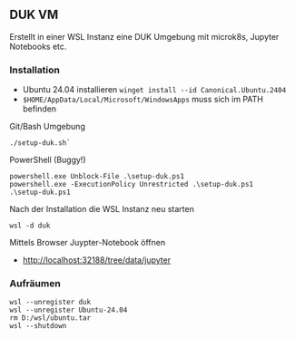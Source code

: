 ## DUK VM

Erstellt in einer WSL Instanz eine DUK Umgebung mit microk8s, Jupyter Notebooks etc.

### Installation

* Ubuntu 24.04 installieren `winget install --id Canonical.Ubuntu.2404`
* `$HOME/AppData/Local/Microsoft/WindowsApps` muss sich im PATH befinden

Git/Bash Umgebung

    ./setup-duk.sh`

PowerShell (Buggy!)

    powershell.exe Unblock-File .\setup-duk.ps1
    powershell.exe -ExecutionPolicy Unrestricted .\setup-duk.ps1
    .\setup-duk.ps1

Nach der Installation die WSL Instanz neu starten

    wsl -d duk
    
Mittels Browser Juypter-Notebook öffnen

* [http://localhost:32188/tree/data/jupyter](http://localhost:32188/tree/data/jupyter)
    
### Aufräumen

    wsl --unregister duk
    wsl --unregister Ubuntu-24.04
    rm D:/wsl/ubuntu.tar 
    wsl --shutdown
    
     
